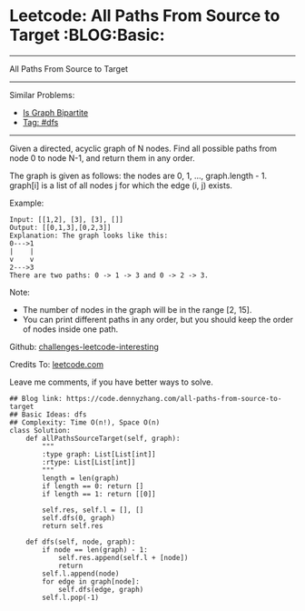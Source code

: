 # Leetcode: All Paths From Source to Target     :BLOG:Basic:


---

All Paths From Source to Target  

---

Similar Problems:  
-   [Is Graph Bipartite](https://code.dennyzhang.com/is-graph-bipartite)
-   [Tag: #dfs](https://code.dennyzhang.com/tag/dfs)

---

Given a directed, acyclic graph of N nodes.  Find all possible paths from node 0 to node N-1, and return them in any order.  

The graph is given as follows:  the nodes are 0, 1, &#x2026;, graph.length - 1.  graph[i] is a list of all nodes j for which the edge (i, j) exists.  

Example:  

    Input: [[1,2], [3], [3], []] 
    Output: [[0,1,3],[0,2,3]] 
    Explanation: The graph looks like this:
    0--->1
    |    |
    v    v
    2--->3
    There are two paths: 0 -> 1 -> 3 and 0 -> 2 -> 3.

Note:  

-   The number of nodes in the graph will be in the range [2, 15].
-   You can print different paths in any order, but you should keep the order of nodes inside one path.

Github: [challenges-leetcode-interesting](https://github.com/DennyZhang/challenges-leetcode-interesting/tree/master/all-paths-from-source-to-target)  

Credits To: [leetcode.com](https://leetcode.com/problems/all-paths-from-source-to-target/description/)  

Leave me comments, if you have better ways to solve.  

    ## Blog link: https://code.dennyzhang.com/all-paths-from-source-to-target
    ## Basic Ideas: dfs
    ## Complexity: Time O(n!), Space O(n)
    class Solution:
        def allPathsSourceTarget(self, graph):
            """
            :type graph: List[List[int]]
            :rtype: List[List[int]]
            """
            length = len(graph)
            if length == 0: return []
            if length == 1: return [[0]]
    
            self.res, self.l = [], []
            self.dfs(0, graph)
            return self.res
    
        def dfs(self, node, graph):
            if node == len(graph) - 1:
                self.res.append(self.l + [node])
                return
            self.l.append(node)
            for edge in graph[node]:
                self.dfs(edge, graph)
            self.l.pop(-1)